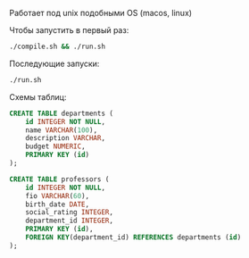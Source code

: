 Работает под unix подобными OS (macos, linux)

Чтобы запустить в первый раз:
``` bash
./compile.sh && ./run.sh
```

Последующие запуски:

``` bash
./run.sh
```

Схемы таблиц:
``` sql
CREATE TABLE departments (
	id INTEGER NOT NULL, 
	name VARCHAR(100), 
	description VARCHAR, 
	budget NUMERIC, 
	PRIMARY KEY (id)
);

CREATE TABLE professors (
	id INTEGER NOT NULL, 
	fio VARCHAR(60), 
	birth_date DATE, 
	social_rating INTEGER, 
	department_id INTEGER, 
	PRIMARY KEY (id), 
	FOREIGN KEY(department_id) REFERENCES departments (id)
);
```